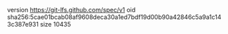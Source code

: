 version https://git-lfs.github.com/spec/v1
oid sha256:5cae01bcab08af9608deca30a1ed7bdf19d00b90a42846c5a9a1c143c387e931
size 10435
